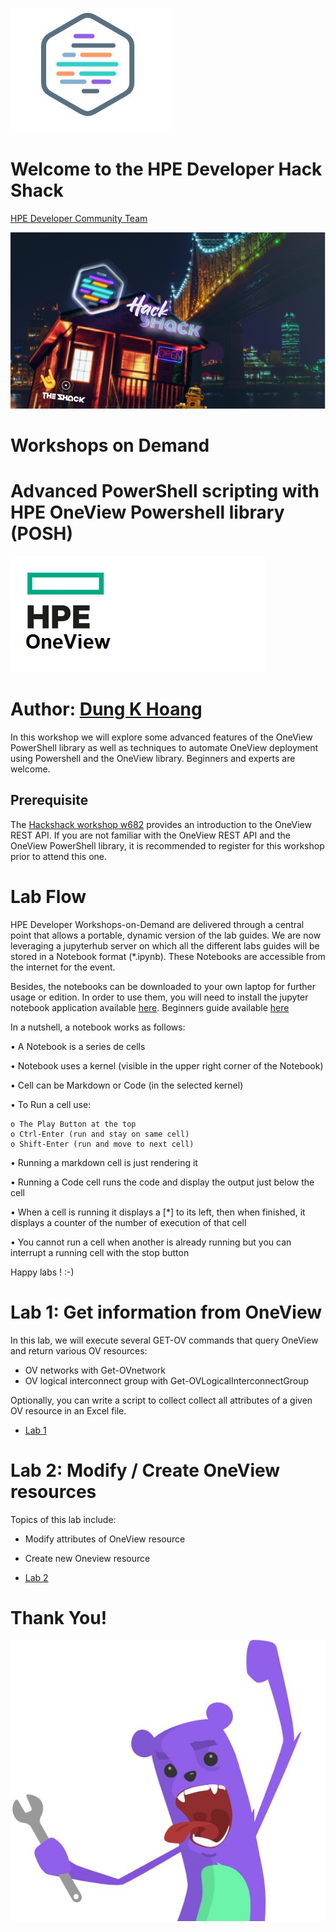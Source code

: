 ![](Pictures/hpedevlogo-NB.jpg)

# Welcome to the HPE Developer Hack Shack
[HPE Developer Community Team](https://hpedev.io)

<p align="center">
  <img src="Pictures/hackshackdisco.png">
  
</p>

# Workshops on Demand

# Advanced PowerShell scripting with HPE OneView Powershell library (POSH) 
![](Pictures/OneView4.png)


# Author: [Dung K Hoang](mailto:dung.hoangkhac@hpe.com)


In this workshop we will explore some advanced features of the OneView PowerShell library as well as techniques to automate OneView deployment using Powershell and the OneView library. Beginners and experts are welcome.

## Prerequisite
The [Hackshack workshop w682](https://hackshack.hpedev.io/replays/8) provides an introduction to the OneView REST API. If you are not familiar with the OneView REST API and the OneView PowerShell library, it is recommended to register for this workshop prior to attend this one.
 
# Lab Flow
HPE Developer Workshops-on-Demand are delivered through a central point that allows a portable, dynamic version of the lab guides. We are now leveraging a jupyterhub server on which all the different labs guides will be stored in a Notebook format (*.ipynb). These Notebooks are accessible from the internet for the event.

Besides, the notebooks can be downloaded to your own laptop for further usage or edition. In order to use  them, you will need to install the jupyter notebook application available [here](https://jupyter.org/install).
Beginners guide available [here](https://jupyter-notebook-beginner-guide.readthedocs.io/en/latest/what_is_jupyter.html)

In a nutshell, a notebook works as follows:

• A Notebook is a series de cells

• Notebook uses a kernel (visible in the upper right corner of the Notebook)

• Cell can be Markdown or Code (in the selected kernel)

• To Run a cell use:

    o The Play Button at the top
    o Ctrl-Enter (run and stay on same cell)
    o Shift-Enter (run and move to next cell)
    
• Running a markdown cell is just rendering it

• Running a Code cell runs the code and display the output just below the cell

• When a cell is running it displays a [*] to its left, then when finished, it displays a counter of the number of execution of that cell

• You cannot run a cell when another is already running but you can interrupt a running cell with the stop button

Happy labs ! :-)


# Lab 1: Get information from OneView

In this lab, we will execute several GET-OV commands that query OneView and return various OV resources:
* OV networks with Get-OVnetwork
* OV logical interconnect group with Get-OVLogicalInterconnectGroup

Optionally, you can write a script to collect collect all attributes of a given OV resource in an Excel file. 

* [Lab 1](1-WKSHP-ADVOVPowershell.ipynb)

# Lab 2: Modify / Create OneView resources

Topics of this lab include:
* Modify attributes of OneView resource
* Create new Oneview resource

* [Lab 2](2-WKSHP-ADVOVPowershell.ipynb)







# Thank You!
![grommet.JPG](Pictures/grommet.jpg)

